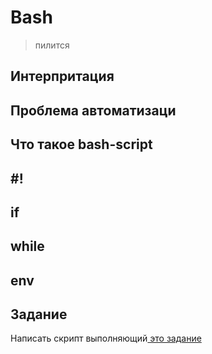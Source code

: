 # Bash
> пилится
## Интерпритация

## Проблема автоматизаци

## Что такое bash-script

## #!

## if

## while

## env

## Задание

Написать скрипт выполняющий[ это задание](../linux/terminal-basics.md#zadanie)
